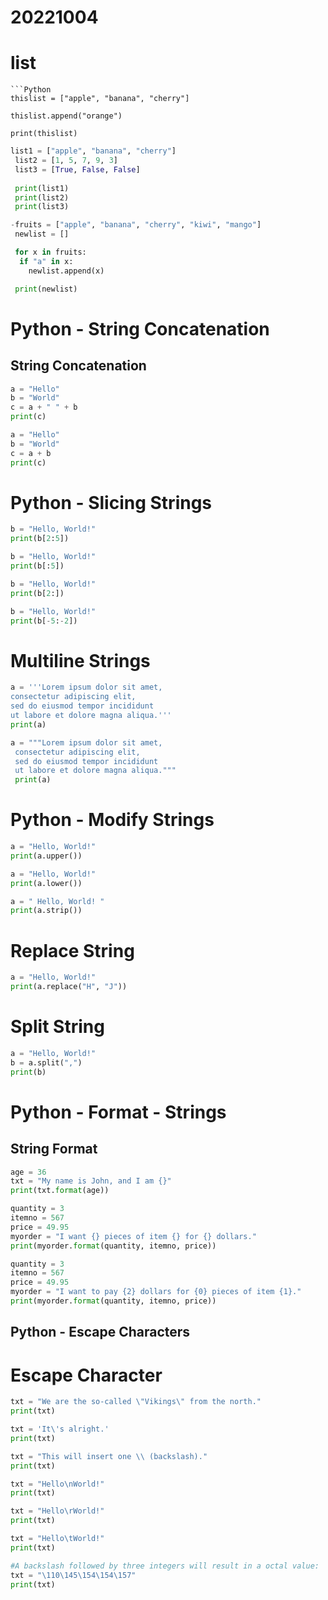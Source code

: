 # 20221004


# list
```
```Python
thislist = ["apple", "banana", "cherry"]

thislist.append("orange")

print(thislist)
```
```Python
list1 = ["apple", "banana", "cherry"]
 list2 = [1, 5, 7, 9, 3]
 list3 = [True, False, False]
 
 print(list1)
 print(list2)
 print(list3)
```
```Python
-fruits = ["apple", "banana", "cherry", "kiwi", "mango"]
 newlist = []

 for x in fruits:
  if "a" in x:
    newlist.append(x)

 print(newlist)
```
# Python - String Concatenation
## String Concatenation
```Python
a = "Hello"
b = "World"
c = a + " " + b
print(c)
```
```Python
a = "Hello"
b = "World"
c = a + b
print(c)
```
# Python - Slicing Strings
```Python
b = "Hello, World!"
print(b[2:5])
```
```Python
b = "Hello, World!"
print(b[:5])
```
```Python
b = "Hello, World!"
print(b[2:])
```
```Python
b = "Hello, World!"
print(b[-5:-2])
```
# Multiline Strings
```Python
a = '''Lorem ipsum dolor sit amet,
consectetur adipiscing elit,
sed do eiusmod tempor incididunt
ut labore et dolore magna aliqua.'''
print(a)

```
```Python
a = """Lorem ipsum dolor sit amet,
 consectetur adipiscing elit,
 sed do eiusmod tempor incididunt
 ut labore et dolore magna aliqua."""
 print(a)
```
# Python - Modify Strings
```Python
a = "Hello, World!"
print(a.upper())
```
```Python
a = "Hello, World!"
print(a.lower())
```
```Python
a = " Hello, World! "
print(a.strip())

```
# Replace String
```Python
a = "Hello, World!"
print(a.replace("H", "J"))

```
# Split String
```Python
a = "Hello, World!"
b = a.split(",")
print(b)

```
# Python - Format - Strings
## String Format
```Python
age = 36
txt = "My name is John, and I am {}"
print(txt.format(age))
```
```Python
quantity = 3
itemno = 567
price = 49.95
myorder = "I want {} pieces of item {} for {} dollars."
print(myorder.format(quantity, itemno, price)) 

```
```Python
quantity = 3
itemno = 567
price = 49.95
myorder = "I want to pay {2} dollars for {0} pieces of item {1}."
print(myorder.format(quantity, itemno, price)) 

```
## Python - Escape Characters
# Escape Character
```Python
txt = "We are the so-called \"Vikings\" from the north."
print(txt) 

```
```Python
txt = 'It\'s alright.'
print(txt) 
```
```Python
txt = "This will insert one \\ (backslash)."
print(txt) 
```
```Python
txt = "Hello\nWorld!"
print(txt) 

```
```Python
txt = "Hello\rWorld!"
print(txt) 

```
```Python
txt = "Hello\tWorld!"
print(txt) 

```
```Python
#A backslash followed by three integers will result in a octal value:
txt = "\110\145\154\154\157"
print(txt) 














